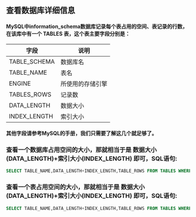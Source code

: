 ## 查看数据库详细信息
#### MySQL中information_schema数据库记录每个表占用的空间、表记录的行数，在该库中有一个 TABLES 表，这个表主要字段分别是：

|字段        |    说明     |
|------------|------------|
|TABLE_SCHEMA | 数据库名   |
|TABLE_NAME   | 表名      |
|ENGINE       | 所使用的存储引擎|
|TABLES_ROWS  | 记录数    |
|DATA_LENGTH  | 数据大小   |
|INDEX_LENGTH | 索引大小   |

#### 其他字段请参考MySQL的手册，我们只需要了解这几个就足够了。

### 查看一个数据库占用空间的大小，那就相当于是 数据大小(DATA_LENGTH)+索引大小(INDEX_LENGTH) 即可，SQL语句:
```sql
SELECT TABLE_NAME,DATA_LENGTH+INDEX_LENGTH,TABLE_ROWS FROM TABLES WHERE TABLE_SCHEMA='数据库名' ORDER BY TABLE_ROWS DESC
```
### 查看一个表占用空间的大小，那就相当于是 数据大小(DATA_LENGTH)+索引大小(INDEX_LENGTH) 即可，SQL语句:
```sql
SELECT TABLE_NAME,DATA_LENGTH+INDEX_LENGTH,TABLE_ROWS FROM TABLES WHERE TABLE_SCHEMA='数据库名' AND TABLE_NAME='表名' ORDER BY TABLE_ROWS DESC
```
